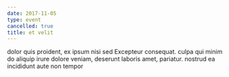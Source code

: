 ```yaml
---
date: 2017-11-05
type: event
cancelled: true
title: et velit
---
```

dolor quis proident, ex ipsum nisi sed Excepteur consequat. culpa qui minim do aliquip irure dolore veniam, deserunt laboris amet, pariatur. nostrud ea incididunt aute non tempor